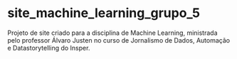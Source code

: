 # site_machine_learning_grupo_5
Projeto de site criado para a disciplina de Machine Learning, ministrada pelo professor Álvaro Justen no curso de Jornalismo de Dados, Automação e Datastorytelling do Insper.
